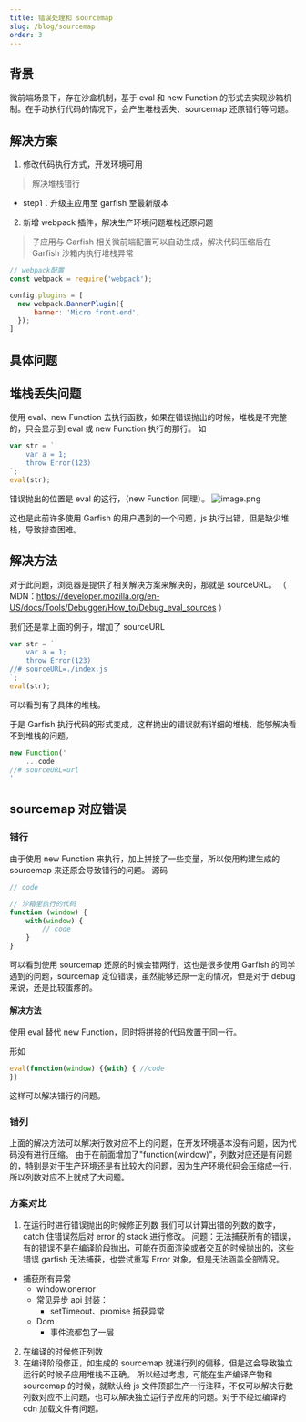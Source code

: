 ```yaml
---
title: 错误处理和 sourcemap
slug: /blog/sourcemap
order: 3
---
```


## 背景

微前端场景下，存在沙盒机制，基于 eval 和 new Function 的形式去实现沙箱机制。在手动执行代码的情况下，会产生堆栈丢失、sourcemap 还原错行等问题。

## 解决方案

1. 修改代码执行方式，开发环境可用

> 解决堆栈错行

- step1：升级主应用至 garfish 至最新版本

2. 新增 webpack 插件，解决生产环境问题堆栈还原问题

> 子应用与 Garfish 相关微前端配置可以自动生成，解决代码压缩后在 Garfish 沙箱内执行堆栈异常

```js
// webpack配置
const webpack = require('webpack');

config.plugins = [
  new webpack.BannerPlugin({
      banner: 'Micro front-end',
  });
]
```

## 具体问题

## 堆栈丢失问题

使用 eval、new Function 去执行函数，如果在错误抛出的时候，堆栈是不完整的，只会显示到 eval 或 new Function 执行的那行。
如

```js
var str = `
    var a = 1;
    throw Error(123)
`;
eval(str);
```

错误抛出的位置是 eval 的这行，（new Function 同理）。
![image.png](https://tosv.byted.org/obj/eden-internal/ozpmyhn_lm_hymuPild/ljhwZthlaukjlkulzlp/sourcemap1.png)

这也是此前许多使用 Garfish 的用户遇到的一个问题，js 执行出错，但是缺少堆栈，导致排查困难。

## 解决方法

对于此问题，浏览器是提供了相关解决方案来解决的，那就是 sourceURL。
（ MDN：https://developer.mozilla.org/en-US/docs/Tools/Debugger/How_to/Debug_eval_sources ）

我们还是拿上面的例子，增加了 sourceURL

```js
var str = `
    var a = 1;
    throw Error(123)
//# sourceURL=./index.js
`;
eval(str);
```

可以看到有了具体的堆栈。

于是 Garfish 执行代码的形式变成，这样抛出的错误就有详细的堆栈，能够解决看不到堆栈的问题。

```js
new Function('
    ...code
//# sourceURL=url
'
```

## sourcemap 对应错误

### 错行

由于使用 new Function 来执行，加上拼接了一些变量，所以使用构建生成的 sourcemap 来还原会导致错行的问题。
源码

```js
// code

// 沙箱里执行的代码
function (window) {
    with(window) {
        // code
    }
}
```

可以看到使用 sourcemap 还原的时候会错两行，这也是很多使用 Garfish 的同学遇到的问题，sourcemap 定位错误，虽然能够还原一定的情况，但是对于 debug 来说，还是比较蛋疼的。

#### 解决方法

使用 eval 替代 new Function，同时将拼接的代码放置于同一行。

形如

```js
eval(function(window) {{with} { //code
}}
```

这样可以解决错行的问题。

### 错列

上面的解决方法可以解决行数对应不上的问题，在开发环境基本没有问题，因为代码没有进行压缩。
由于在前面增加了"function(window)"，列数对应还是有问题的，特别是对于生产环境还是有比较大的问题，因为生产环境代码会压缩成一行，所以列数对应不上就成了大问题。

### 方案对比

1. 在运行时进行错误抛出的时候修正列数
   我们可以计算出错的列数的数字，catch 住错误然后对 error 的 stack 进行修改。
   问题：无法捕获所有的错误，有的错误不是在编译阶段抛出，可能在页面渲染或者交互的时候抛出的，这些错误 garfish 无法捕获，也尝试重写 Error 对象，但是无法涵盖全部情况。

- 捕获所有异常
  - window.onerror
  - 常见异步 api 封装：
    - setTimeout、promise 捕获异常
  - Dom
    - 事件流都包了一层

2. 在编译的时候修正列数
3. 在编译阶段修正，如生成的 sourcemap 就进行列的偏移，但是这会导致独立运行的时候子应用堆栈不正确。
   所以经过考虑，可能在生产编译产物和 sourcemap 的时候，就默认给 js 文件顶部生产一行注释，不仅可以解决行数列数对应不上问题，也可以解决独立运行子应用的问题。对于不经过编译的 cdn 加载文件有问题。
